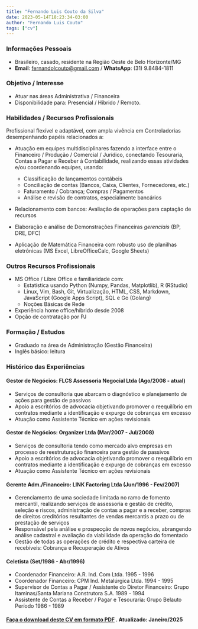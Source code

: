 ```yaml
---
title: "Fernando Luis Couto da Silva"
date: 2023-05-14T18:23:34-03:00
author: "Fernando Luis Couto"
tags: ["cv"]
---
```


### Informações Pessoais

* Brasileiro, casado, residente na Região Oeste de Belo Horizonte/MG 
* **Email**: [fernandolcouto@gmail.com](mailto:fernandolcouto@gmail.com) / **WhatsApp**: (31) 9.8484-1811
 

### Objetivo / Interesse

* Atuar nas áreas Administrativa / Financeira 
* Disponibilidade para: Presencial / Híbrido / Remoto.

### Habilidades / Recursos Profissionais

Profissional flexível e adaptável, com ampla vivência em Controladorias desempenhando papéis relacionados a:  


* Atuação em equipes multidisciplinares fazendo a interface entre o Financeiro / Produção / Comercial / Jurídico, conectando Tesouraria, Contas a Pagar e Receber à Contabilidade, realizando essas atividades e/ou coordenando equipes, usando:

  - Classificação de lançamentos contábeis
  - Conciliação de contas (Bancos, Caixa, Clientes, Fornecedores, etc.)
  - Faturamento / Cobrança; Compras / Pagamentos
  - Análise e revisão de contratos, especialmente bancários

* Relacionamento com bancos: Avaliação de operações para captação de recursos
* Elaboração e análise de Demonstrações Financeiras _gerenciais_ (BP, DRE, DFC)
* Aplicação de Matemática Financeira com robusto uso de planilhas eletrônicas (MS Excel, LibreOfficeCalc, Google Sheets)


### Outros Recursos Profissionais

* MS Office / Libre Office e familiaridade com:
  - Estatística usando Python (Numpy, Pandas, Matplotlib), R (RStudio)
  - Linux, Vim, Bash, Git, Virtualização, HTML, CSS, Markdown, JavaScript (Google Apps Script), SQL e Go (Golang)
  - Noções Básicas de Rede
* Experiência home office/híbrido desde 2008
* Opção de contratação por PJ


### Formação / Estudos
* Graduado na área de Administração (Gestão Financeira)
* Inglês básico: leitura

### Histórico das Experiências

#### Gestor de Negócios: FLCS Assessoria Negocial Ltda (Ago/2008 - atual)
* Serviços de consultoria que abarcam o diagnóstico e planejamento de ações para gestão de passivos
* Apoio a escritórios de advocacia objetivando promover o reequilíbrio em contratos mediante a identificação e expurgo de cobranças em excesso
* Atuação como Assistente Técnico em ações revisionais


#### Gestor de Negócios: Organizer Ltda (Mar/2007 - Jul/2008)
* Serviços de consultoria tendo como mercado alvo empresas em processo de reestruturação financeira para gestão de passivos
* Apoio a escritórios de advocacia objetivando promover o reequilíbrio em contratos mediante a identificação e expurgo de cobranças em excesso
* Atuação como Assistente Técnico em ações revisionais


#### Gerente Adm./Financeiro: LINK Factoring Ltda (Jun/1996 - Fev/2007)
* Gerenciamento de uma sociedade limitada no ramo de fomento mercantil, realizando serviços de assessoria e gestão de crédito, seleção e riscos, administração de contas a pagar e a receber, compras de direitos creditórios resultantes de vendas mercantis a prazo ou de prestação de serviços
* Responsável pela análise e prospecção de novos negócios, abrangendo análise cadastral e avaliação da viabilidade da operação do fomentado
* Gestão de todas as operações de crédito e respectiva carteira de recebíveis: Cobrança e Recuperação de Ativos


#### Celetista (Set/1986 - Abr/1996)
* Coordenador Financeiro: A.R. Ind. Com Ltda. 1995 - 1996
* Coordenador Financeiro: CPM Ind. Metalúrgica Ltda. 1994 - 1995
* Supervisor de Contas a Pagar / Assistente do Diretor Financeiro: Grupo Itaminas/Santa Mariana Construtora S.A. 1989 - 1994
* Assistente de Contas a Receber / Pagar e Tesouraria: Grupo Belauto Período 1986 - 1989


#### [Faça o download deste CV em formato PDF](https://drive.google.com/file/d/1jsAAff-4ZAO0oarWbPpe4C8NAyZZCxzV/view) . Atualizado: Janeiro/2025
